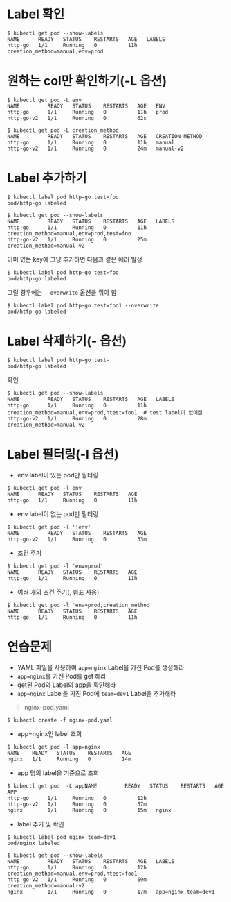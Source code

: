# Label 확인

```
$ kubectl get pod --show-labels
NAME      READY   STATUS    RESTARTS   AGE   LABELS
http-go   1/1     Running   0          11h   creation_method=manual,env=prod
```

# 원하는 col만 확인하기(-L 옵션)

```
$ kubectl get pod -L env
NAME         READY   STATUS    RESTARTS   AGE   ENV
http-go      1/1     Running   0          11h   prod
http-go-v2   1/1     Running   0          62s   
```

```
$ kubectl get pod -L creation_method
NAME         READY   STATUS    RESTARTS   AGE   CREATION_METHOD
http-go      1/1     Running   0          11h   manual
http-go-v2   1/1     Running   0          24m   manual-v2
```

# Label 추가하기

```
$ kubectl label pod http-go test=foo
pod/http-go labeled

$ kubectl get pod --show-labels
NAME         READY   STATUS    RESTARTS   AGE   LABELS
http-go      1/1     Running   0          11h   creation_method=manual,env=prod,test=foo
http-go-v2   1/1     Running   0          25m   creation_method=manual-v2
```

이미 있는 key에 그냥 추가하면 다음과 같은 에러 발생
```
$ kubectl label pod http-go test=foo
pod/http-go labeled
```

그럴 경우에는 `--overwrite` 옵션을 줘야 함
```
$ kubectl label pod http-go test=foo1 --overwrite
pod/http-go labeled
```

# Label 삭제하기(- 옵션)

```
$ kubectl label pod http-go test-
pod/http-go labeled
```

확인
```
$ kubectl get pod --show-labels
NAME         READY   STATUS    RESTARTS   AGE   LABELS
http-go      1/1     Running   0          11h   creation_method=manual,env=prod,htest=foo1  # test label이 없어짐
http-go-v2   1/1     Running   0          28m   creation_method=manual-v2
```

# Label 필터링(-l 옵션)

* env label이 있는 pod만 필터링
```
$ kubectl get pod -l env
NAME      READY   STATUS    RESTARTS   AGE
http-go   1/1     Running   0          11h
```

* env label이 없는 pod만 필터링
```
$ kubectl get pod -l '!env'
NAME         READY   STATUS    RESTARTS   AGE
http-go-v2   1/1     Running   0          33m
```

* 조건 주기
```
$ kubectl get pod -l 'env=prod'
NAME      READY   STATUS    RESTARTS   AGE
http-go   1/1     Running   0          11h
```

* 여러 개의 조건 주기(, 쉼표 사용)
```
$ kubectl get pod -l 'env=prod,creation_method'
NAME      READY   STATUS    RESTARTS   AGE
http-go   1/1     Running   0          11h
```

# 연습문제

* YAML 파일을 사용하여 `app=nginx` Label을 가진 Pod를 생성해라
* `app=nginx`를 가진 Pod를 get 해라
* get된 Pod의 Label의 app을 확인해라
* `app=nginx` Label을 가진 Pod에 `team=dev1` Label을 추가해라


> nginx-pod.yaml
```
$ kubectl create -f nginx-pod.yaml 
```

* app=nginx인 label 조회
```
$ kubectl get pod -l app=nginx
NAME    READY   STATUS    RESTARTS   AGE
nginx   1/1     Running   0          14m
```

* app 명의 label을 기준으로 조회
```
$ kubectl get pod  -L appNAME         READY   STATUS    RESTARTS   AGE   APP
http-go      1/1     Running   0          12h   
http-go-v2   1/1     Running   0          57m   
nginx        1/1     Running   0          15m   nginx
```

* label 추가 및 확인
```
$ kubectl label pod nginx team=dev1
pod/nginx labeled

$ kubectl get pod --show-labels
NAME         READY   STATUS    RESTARTS   AGE   LABELS
http-go      1/1     Running   0          12h   creation_method=manual,env=prod,htest=foo1
http-go-v2   1/1     Running   0          59m   creation_method=manual-v2
nginx        1/1     Running   0          17m   app=nginx,team=dev1
```